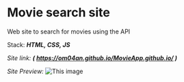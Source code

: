 # Movie search site

Web site to search for movies using the API

Stack: ***HTML, CSS, JS***

  *Site link:* **_( https://om04an.github.io/MovieApp.github.io/ )_**

  *Site Preview:*
  ![This image](https://github.com/om04an/MovieApp.github.io/blob/main/om04an.github.io_MovieApp.github.io_index.html.png)



